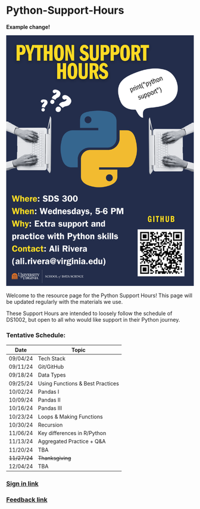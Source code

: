 # Python-Support-Hours

**Example change!**

![A flyer titled "Python Support Hours" with a graphic of Python code that reads print("python support"). The flyer provides details on where and when the support hours take place: "Where: SDS 300, When: Wednesdays, 5-6 PM". It also mentions the purpose of these sessions: "Extra support and practice with Python skills" and provides a contact: "Ali Rivera (ali.rivera@virginia.edu)"](/Fall24-flyer.png)



Welcome to the resource page for the Python Support Hours! This page will be updated regularly with the materials we use.

These Support Hours are intended to loosely follow the schedule of DS1002, but open to all who would like support in their Python journey.

### Tentative Schedule:
| Date     | Topic                             |
|----------|---------------------------------- |
| 09/04/24  | Tech Stack                       | 
| 09/11/24  | Git/GitHub                       | 
| 09/18/24  | Data Types                       |
| 09/25/24  | Using Functions & Best Practices |
| 10/02/24  | Pandas I                         |
| 10/09/24  | Pandas II                        |
| 10/16/24  | Pandas III                       | 
| 10/23/24  | Loops & Making Functions         | 
| 10/30/24  | Recursion                        | 
| 11/06/24  | Key differences in R/Python      | 
| 11/13/24  | Aggregated Practice + Q&A        | 
| 11/20/24  | TBA                              | 
| ~~11/27/24~~  | ~~Thanksgiving~~             | 
| 12/04/24  | TBA                              |



### [Sign in link]
### [Feedback link]




[Sign in link]:  https://forms.office.com/r/XZa0ctu8jn
[Feedback link]: https://forms.office.com/Pages/ResponsePage.aspx?id=x4A0ewc3c0iLd-IWczplrGOYHY4L82xIpZIH_NI1CCpUQ1NFM041NFo5NkZENjVRMzJJTEY3N0tSUy4u
